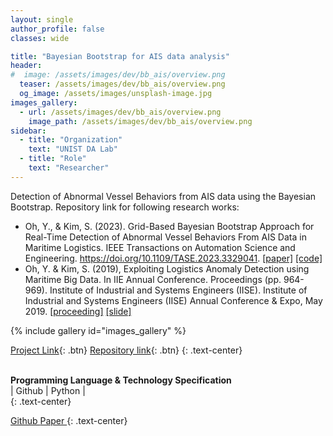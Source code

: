 ```yaml
---
layout: single
author_profile: false
classes: wide

title: "Bayesian Bootstrap for AIS data analysis"
header:
#  image: /assets/images/dev/bb_ais/overview.png
  teaser: /assets/images/dev/bb_ais/overview.png
  og_image: /assets/images/unsplash-image.jpg
images_gallery:
  - url: /assets/images/dev/bb_ais/overview.png
    image_path: /assets/images/dev/bb_ais/overview.png
sidebar:
  - title: "Organization"
    text: "UNIST DA Lab"
  - title: "Role"
    text: "Researcher"
---
```


Detection of Abnormal Vessel Behaviors from AIS data using the Bayesian Bootstrap. Repository link for following research works: 
- Oh, Y., & Kim, S. (2023). Grid-Based Bayesian Bootstrap Approach for Real-Time Detection of Abnormal Vessel Behaviors From AIS Data in Maritime Logistics. IEEE Transactions on Automation Science and Engineering. https://doi.org/10.1109/TASE.2023.3329041. <a href="https://doi.org/10.1109/TASE.2023.3329041">[paper]</a> <a href="https://github.com/yongkyung-oh/Bayesian_Bootstrap_for_AIS">[code]</a>
- Oh, Y. & Kim, S. (2019), Exploiting Logistics Anomaly Detection using Maritime Big Data. In IIE Annual Conference. Proceedings (pp. 964-969). Institute of Industrial and Systems Engineers (IISE). Institute of Industrial and Systems Engineers (IISE) Annual Conference & Expo, May 2019.  <a href="https://search.proquest.com/openview/d341e92a946a376db2864e1d7efebf37/1?pq-origsite=gscholar&cbl=51908">[proceeding]</a> <a href="https://drive.google.com/file/d/1WodtFZjjVPItBeiiLtJV9_IzW0JGIEAC">[slide]</a>


{% include gallery id="images_gallery" %}

[Project Link](https://yongkyung-oh.github.io/Bayesian_Bootstrap_for_AIS/){: .btn}
[Repository link](https://github.com/yongkyung-oh/Bayesian_Bootstrap_for_AIS){: .btn}
{: .text-center}

<br>
<b>Programming Language & Technology Specification</b>
<div class="notice">| 
  <i class="fab fa-fw fa-github" ></i> Github | 
  <i class="fab fa-fw fa-python"></i> Python |
</div>
{: .text-center}

<a href="https://github.com/yongkyung-oh/Bayesian_Bootstrap_for_AIS" class="btn btn--primary" style="width: 10em"> <i class="fab fa-fw fa-github" ></i> Github </a>
<a href="https://doi.org/10.1109/TASE.2023.3329041" class="btn btn--success" style="width: 10em"> <i class="fas fa-fw fa-book-open" ></i> Paper </a>
{: .text-center}
